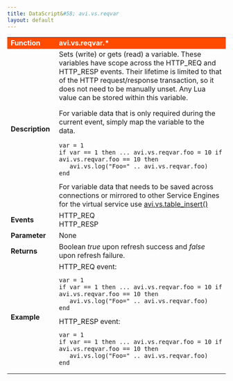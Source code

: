 ```yaml
---
title: DataScript&#58; avi.vs.reqvar
layout: default
---
```

<table class="table table-hover"> 
 <tbody> 
  <tr bgcolor="ff4b00"> 
   <td width="100"><span style="color: white; font-size: medium;"><strong>Function</strong></span></td> 
   <td width="600"><span style="color: white;"><b>avi.vs.reqvar.*</b></span></td> 
  </tr> 
  <tr> 
   <td width="100"><span style="font-size: medium;"><strong>Description</strong></span></td> 
   <td width="600">Sets (write) or gets (read) a variable. These variables have scope across the HTTP_REQ and HTTP_RESP events. Their lifetime is limited to that of the HTTP request/response transaction, so it does not need to be manually unset. Any Lua value can be stored within this variable.<p></p> <p>For variable data that is only required during the current event, simply map the variable to the data.<br> 
     <!-- Crayon Syntax Highlighter v2.7.1 --> </p><pre><code class="language-lua">var = 1
if var == 1 then ... avi.vs.reqvar.foo = 10 if avi.vs.reqvar.foo == 10 then
   avi.vs.log("Foo=" .. avi.vs.reqvar.foo)
end</code></pre> 
    <!-- [Format Time: 0.0017 seconds] --> For variable data that needs to be saved across connections or mirrored to other Service Engines for the virtual service use <a href="/datascript-avi-vs-table_insert/">avi.vs.table_insert()</a></td> 
  </tr> 
  <tr> 
   <td width="100"><span style="font-size: medium;"><strong>Events</strong></span></td> 
   <td width="600">HTTP_REQ<br> HTTP_RESP</td> 
  </tr> 
  <tr> 
   <td width="100"><span style="font-size: medium;"><strong>Parameter</strong></span></td> 
   <td width="600">None</td> 
  </tr> 
  <tr> 
   <td width="100"><span style="font-size: medium;"><strong>Returns</strong></span></td> 
   <td width="600">Boolean <em>true</em> upon refresh success and <em>false</em> upon refresh failure.</td> 
  </tr> 
  <tr> 
   <td width="100"><span style="font-size: medium;"><strong>Example</strong></span></td> 
   <td width="600">HTTP_REQ event:<br> 
    <!-- Crayon Syntax Highlighter v2.7.1 --> <pre><code class="language-lua">var = 1
if var == 1 then ... avi.vs.reqvar.foo = 10 if avi.vs.reqvar.foo == 10 then
   avi.vs.log("Foo=" .. avi.vs.reqvar.foo)
end</code></pre> 
    <!-- [Format Time: 0.0013 seconds] --> HTTP_RESP event:<br> 
    <!-- Crayon Syntax Highlighter v2.7.1 --> <pre><code class="language-lua">var = 1
if var == 1 then ... avi.vs.reqvar.foo = 10 if avi.vs.reqvar.foo == 10 then
   avi.vs.log("Foo=" .. avi.vs.reqvar.foo)
end</code></pre> 
    <!-- [Format Time: 0.0025 seconds] --> </td> 
  </tr> 
 </tbody> 
</table>